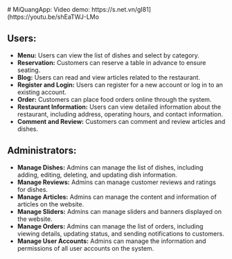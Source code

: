 <!DOCTYPE html>
<html>
<head>
  <meta charset="UTF-8">  
</head>
<body>
    # MiQuangApp: 
    Video demo: https://s.net.vn/gI81](https://youtu.be/shEaTWJ-LMo
    <h2>Users:</h2>
    <ul>
        <li><strong>Menu:</strong> Users can view the list of dishes and select by category.</li>
        <li><strong>Reservation:</strong> Customers can reserve a table in advance to ensure seating.</li>
        <li><strong>Blog:</strong> Users can read and view articles related to the restaurant.</li>
        <li><strong>Register and Login:</strong> Users can register for a new account or log in to an existing account.</li>
        <li><strong>Order:</strong> Customers can place food orders online through the system.</li>
        <li><strong>Restaurant Information:</strong> Users can view detailed information about the restaurant, including address, operating hours, and contact information.</li>
        <li><strong>Comment and Review:</strong> Customers can comment and review articles and dishes.</li>
    </ul>
    <h2>Administrators:</h2>
    <ul>
        <li><strong>Manage Dishes:</strong> Admins can manage the list of dishes, including adding, editing, deleting, and updating dish information.</li>
        <li><strong>Manage Reviews:</strong> Admins can manage customer reviews and ratings for dishes.</li>
        <li><strong>Manage Articles:</strong> Admins can manage the content and information of articles on the website.</li>
        <li><strong>Manage Sliders:</strong> Admins can manage sliders and banners displayed on the website.</li>
        <li><strong>Manage Orders:</strong> Admins can manage the list of orders, including viewing details, updating status, and sending notifications to customers.</li>
        <li><strong>Manage User Accounts:</strong> Admins can manage the information and permissions of all user accounts on the system.</li>
    </ul>

</body>
</html>

